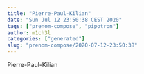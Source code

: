 ```yaml
---
title: "Pierre-Paul-Kilian"
date: "Sun Jul 12 23:50:38 CEST 2020"
tags: ["prenom-compose", "pipotron"]
author: m1ch3l
categories: ["generated"]
slug: "prenom-compose/2020-07-12-23:50:38"
---
```


Pierre-Paul-Kilian
